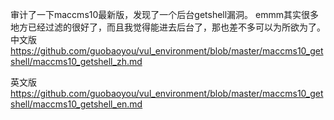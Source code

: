 审计了一下maccms10最新版，发现了一个后台getshell漏洞。
emmm其实很多地方已经过滤的很好了，而且我觉得能进去后台了，那也差不多可以为所欲为了。
中文版
https://github.com/guobaoyou/vul_environment/blob/master/maccms10_getshell/maccms10_getshell_zh.md

英文版
https://github.com/guobaoyou/vul_environment/blob/master/maccms10_getshell/maccms10_getshell_en.md

